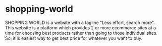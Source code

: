 # shopping-world
SHOPPING WORLD is a website with a tagline "Less effort, search more".
This website is a platform which provides 2 or more ecommerce sites at a time for choosing best products rather than going to those individual sites.
So, it is easiest way to get best price for whatever you want to buy.

